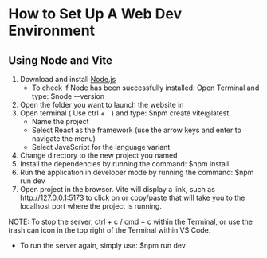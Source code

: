 # How to Set Up A Web Dev Environment

## Using Node and Vite
1. Download and install [Node.js](https://nodejs.org/en/download/)
   - To check if Node has been successfully installed: Open Terminal and type: $node --version
2. Open the folder you want to launch the website in
3. Open terminal ( Use ctrl + ` ) and type: $npm create vite@latest
   -  Name the project 
   - Select React as the framework (use the arrow keys and enter to navigate the menu)
   - Select JavaScript for the language variant
4. Change directory to the new project you named
5. Install the dependencies by running the command: $npm install
6. Run the application in developer mode by running the command: $npm run dev
7. Open project in the browser. Vite will display a link, such as http://127.0.0.1:5173 to click on or copy/paste that will take you to the localhost port where the project is running.

NOTE: To stop the server, ctrl + c / cmd + c within the Terminal, or use the trash can icon in the top right of the Terminal within VS Code. 
- To run the server again, simply use: $npm run dev
